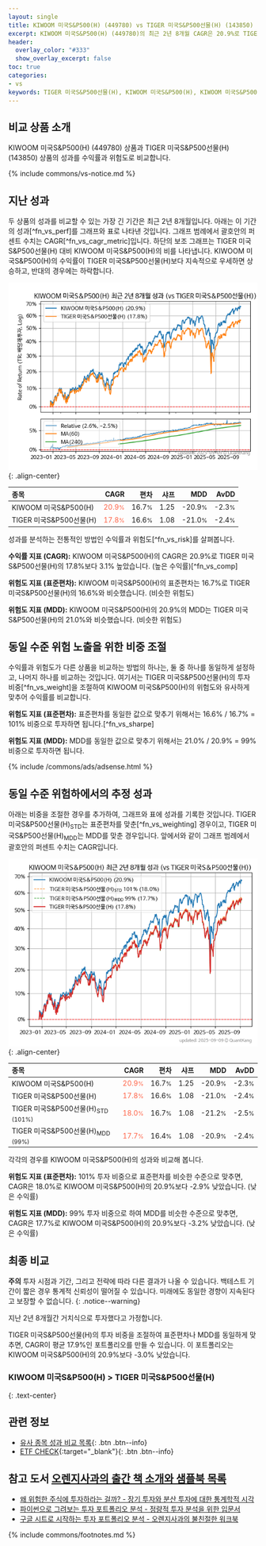 ```yaml
---
layout: single
title: KIWOOM 미국S&P500(H) (449780) vs TIGER 미국S&P500선물(H) (143850)
excerpt: KIWOOM 미국S&P500(H) (449780)의 최근 2년 8개월 CAGR은 20.9%로 TIGER 미국S&P500선물(H) (143850)의 17.8%보다 3.1% 높았습니다.
header:
  overlay_color: "#333"
  show_overlay_excerpt: false
toc: true
categories:
- vs
keywords: TIGER 미국S&P500선물(H), KIWOOM 미국S&P500(H), KIWOOM 미국S&P500(H) TIGER 미국S&P500선물(H) 비교, 449780, 143850, 449780 449780 비교
---
```


## 비교 상품 소개


KIWOOM 미국S&P500(H) (449780) 상품과 TIGER 미국S&P500선물(H) (143850) 상품의 성과를 수익률과 위험도로 비교합니다.





{% include commons/vs-notice.md %}

## 지난 성과

두 상품의 성과를 비교할 수 있는 가장 긴 기간은 최근 2년 8개월입니다. 아래는 이 기간의 성과[^fn_vs_perf]를 그래프와 표로 나타낸 것입니다.
그래프 범례에서 괄호안의 퍼센트 수치는 CAGR[^fn_vs_cagr_metric]입니다.
하단의 보조 그래프는 TIGER 미국S&P500선물(H) 대비 KIWOOM 미국S&P500(H)의 비를 나타냅니다.
KIWOOM 미국S&P500(H)의 수익률이 TIGER 미국S&P500선물(H)보다 지속적으로 우세하면 상승하고, 반대의 경우에는 하락합니다.

![KIWOOM 미국S&P500(H)](/vs/images/449780-vs-143850_dual.png){: .align-center}

| **종목** | **CAGR** | **편차** | **샤프** | **MDD** | **AvDD** |
| :------------ | ------: | -----------: | -------: | ------: | -------: |
| KIWOOM 미국S&P500(H) | <span style="color: tomato">20.9<small>%</small></span> | 16.7<small>%</small> | 1.25 | -20.9<small>%</small> | -2.3<small>%</small> |
| TIGER 미국S&P500선물(H) | <span style="color: tomato">17.8<small>%</small></span> | 16.6<small>%</small> | 1.08 | -21.0<small>%</small> | -2.4<small>%</small> |

<!-- more -->


성과를 분석하는 전통적인 방법인 수익률과 위험도[^fn_vs_risk]를 살펴봅니다.

**수익률 지표 (CAGR):** KIWOOM 미국S&P500(H)의 CAGR은 20.9%로 TIGER 미국S&P500선물(H)의 17.8%보다 3.1% 높았습니다. (높은 수익률)[^fn_vs_comp]

**위험도 지표 (표준편차):** KIWOOM 미국S&P500(H)의 표준편차는 16.7%로 TIGER 미국S&P500선물(H)의 16.6%와 비슷했습니다. (비슷한 위험도)

**위험도 지표 (MDD):** KIWOOM 미국S&P500(H)의 20.9%의 MDD는 TIGER 미국S&P500선물(H)의 21.0%와 비슷했습니다. (비슷한 위험도)



## 동일 수준 위험 노출을 위한 비중 조절

수익률과 위험도가 다른 상품을 비교하는 방법의 하나는, 둘 중 하나를 동일하게 설정하고, 나머지 하나를 비교하는 것입니다.
여기서는 TIGER 미국S&P500선물(H)의 투자 비중[^fn_vs_weight]을 조절하여 KIWOOM 미국S&P500(H)의 위험도와 유사하게 맞추어 수익률를 비교합니다.

**위험도 지표 (표준편차):** 표준편차를 동일한 값으로 맞추기 위해서는 16.6% / 16.7% = 101% 비중으로 투자하면 됩니다.[^fn_vs_sharpe]

**위험도 지표 (MDD):** MDD를 동일한 값으로 맞추기 위해서는 21.0% / 20.9% = 99% 비중으로 투자하면 됩니다.


{% include /commons/ads/adsense.html %}



## 동일 수준 위험하에서의 추정 성과

아래는 비중을 조절한 경우를 추가하여, 그래프와 표에 성과를 기록한 것입니다.
TIGER 미국S&P500선물(H)<sub>STD</sub>는 표준편차를 맞춘[^fn_vs_weighting] 경우이고, TIGER 미국S&P500선물(H)<sub>MDD</sub>는 MDD를 맞춘 경우입니다.
앞에서와 같이 그래프 범례에서 괄호안의 퍼센트 수치는 CAGR입니다.


![KIWOOM 미국S&P500(H)](/vs/images/449780-vs-143850.png){: .align-center}



| **종목** | **CAGR** | **편차** | **샤프** | **MDD** | **AvDD** |
| :------------ | ------: | -----------: | -------: | ------: | -------: |
| KIWOOM 미국S&P500(H) | <span style="color: tomato">20.9<small>%</small></span> | 16.7<small>%</small> | 1.25 | -20.9<small>%</small> | -2.3<small>%</small> |
| TIGER 미국S&P500선물(H) | <span style="color: tomato">17.8<small>%</small></span> | 16.6<small>%</small> | 1.08 | -21.0<small>%</small> | -2.4<small>%</small> |
| TIGER 미국S&P500선물(H)<sub>STD</sub> <small>(101%)</small> | <span style="color: tomato">18.0<small>%</small></span> | 16.7<small>%</small> | 1.08 | -21.2<small>%</small> | -2.5<small>%</small> |
| TIGER 미국S&P500선물(H)<sub>MDD</sub> <small>(99%)</small> | <span style="color: tomato">17.7<small>%</small></span> | 16.4<small>%</small> | 1.08 | -20.9<small>%</small> | -2.4<small>%</small> |



각각의 경우를 KIWOOM 미국S&P500(H)의 성과와 비교해 봅니다.

**위험도 지표 (표준편차):** 101% 투자 비중으로 표준편차를 비슷한 수준으로 맞추면, CAGR은 18.0%로 KIWOOM 미국S&P500(H)의 20.9%보다 -2.9% 낮았습니다. (낮은 수익률)

**위험도 지표 (MDD):** 99% 투자 비중으로 하여 MDD를 비슷한 수준으로 맞추면, CAGR은 17.7%로 KIWOOM 미국S&P500(H)의 20.9%보다 -3.2% 낮았습니다. (낮은 수익률)




## 최종 비교

**주의** 투자 시점과 기간, 그리고 전략에 따라 다른 결과가 나올 수 있습니다. 백테스트 기간이 짧은 경우 통계적 신뢰성이 떨어질 수 있습니다. 미래에도 동일한 경향이 지속된다고 보장할 수 없습니다.
{: .notice--warning}

지난 2년 8개월간 거치식으로 투자했다고 가정합니다.

TIGER 미국S&P500선물(H)의 투자 비중을 조절하여 표준편차나 MDD를 동일하게 맞추면, CAGR이 평균 17.9%인 포트폴리오를 만들 수 있습니다.
이 포트폴리오는 KIWOOM 미국S&P500(H)의 20.9%보다 -3.0% 낮았습니다.

### KIWOOM 미국S&P500(H) &gt; TIGER 미국S&P500선물(H)
{: .text-center}


## 관련 정보

- [유사 종목 성과 비교 목록](/vs/){: .btn .btn--info}
- [ETF CHECK](https://www.etfcheck.co.kr/mobile/etpitem/143850/compare?compCode%5B%5D=449780){:target="_blank"}{: .btn .btn--info}


## 참고 도서 [오렌지사과의 출간 책 소개와 샘플북 목록](https://kongdori.tistory.com/691)

- [왜 위험한 주식에 투자하라는 걸까? - 장기 투자와 분산 투자에 대한 통계학적 시각](https://kongdori.tistory.com/421)
- [파이썬으로 그려보는 투자 포트폴리오 분석  - 정량적 투자 분석을 위한 입문서](https://kongdori.tistory.com/643)
- [구글 시트로 시작하는 투자 포트폴리오 분석 - 오렌지사과의 불친절한 워크북](https://kongdori.tistory.com/449)

{% include commons/footnotes.md %}